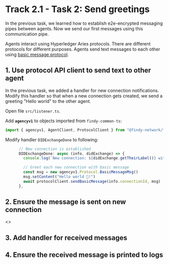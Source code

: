 # Track 2.1 - Task 2: Send greetings

In the previous task, we learned how to establish e2e-encrypted messaging pipes between agents. Now
we send our first messages using this communication pipe.

Agents interact using Hyperledger Aries protocols. There are different protocols for different purposes.
Agents send text messages to each other using
[basic message protocol](https://github.com/hyperledger/aries-rfcs/blob/main/features/0095-basic-message/README.md).

## 1. Use protocol API client to send text to other agent

In the previous task, we added a handler for new connection notifications.
Modify this handler so that when a new connection gets created, we send a greeting "Hello world"
to the other agent.

Open file `src/listener.ts`.

Add **`agencyv1`** to objects imported from `findy-common-ts`:

```ts
import { agencyv1, AgentClient, ProtocolClient } from "@findy-network/findy-common-ts"
```

Modify handler `DIDExchangeDone` to following:

```ts
      // New connection is established
      DIDExchangeDone: async (info, didExchange) => {
        console.log(`New connection: ${didExchange.getTheirLabel()} with id ${info.connectionId}`)

        // Greet each new connection with basic message
        const msg = new agencyv1.Protocol.BasicMessageMsg()
        msg.setContent("Hello world 👋!")
        await protocolClient.sendBasicMessage(info.connectionId, msg)
      },
```

## 2. Ensure the message is sent on new connection

<<screencapture here>>

## 3. Add handler for received messages

## 4. Ensure the received message is printed to logs
